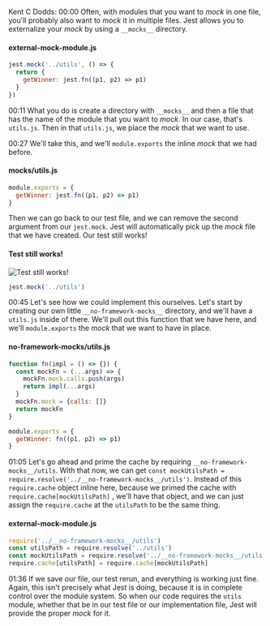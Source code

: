 Kent C Dodds: 00:00 Often, with modules that you want to _mock_ in one file, you'll probably also want to _mock_ it in multiple files. Jest allows you to externalize your _mock_ by using a `__mocks__` directory.

#### external-mock-module.js
```javascript
jest.mock('../utils', () => {
  return {
    getWinner: jest.fn((p1, p2) => p1)
  }
})
```

00:11 What you do is create a directory with `__mocks__` and then a file that has the name of the module that you want to _mock_. In our case, that's `utils.js`. Then in that `utils.js`, we place the _mock_ that we want to use.

00:27 We'll take this, and we'll `module.exports` the inline _mock_ that we had before.

#### __mocks__/utils.js
```javascript
module.exports = {
  getWinner: jest.fn((p1, p2) => p1)
}
```

Then we can go back to our test file, and we can remove the second argument from our `jest.mock`.
Jest will automatically pick up the _mock_ file that we have created. Our test still works!

#### Test still works!
![Test still works!](https://res.cloudinary.com/dg3gyk0gu/image/upload/v1543907884/transcript-images/javascript-make-a-shared-javascript-mock-module-test-still-works.png)

```javascript
jest.mock('../utils')
```

00:45 Let's see how we could implement this ourselves. Let's start by creating our own little `__no-framework-mocks__` directory, and we'll have a `utils.js` inside of there. We'll pull out this function that we have here, and we'll `module.exports` the _mock_ that we want to have in place.

#### __no-framework-mocks__/utils.js
```javascript
function fn(impl = () => {}) {
  const mockFn = (...args) => {
    mockFn.mock.calls.push(args)
    return impl(...args)
  }
  mockFn.mock = {calls: []}
  return mockFn
}

module.exports = {
  getWinner: fn((p1, p2) => p1)
}
```

01:05 Let's go ahead and prime the cache by requiring `__no-framework-mocks__/utils`.
With that now, we can get `const mockUtilsPath = require.resolve('../__no-framework-mocks__/utils')`. Instead of this `require.cache` object inline here, because we primed the cache with `require.cache[mockUtilsPath]` , we'll have that object, and we can just assign the `require.cache` at the `utilsPath` to be the same thing.

#### external-mock-module.js
```javascript
require('../__no-framework-mocks__/utils')
const utilsPath = require.resolve('../utils')
const mockUtilsPath = require.resolve('../__no-framework-mocks__/utils')
require.cache[utilsPath] = require.cache[mockUtilsPath]
```

01:36 If we save our file, our test rerun, and everything is working just fine.
Again, this isn't precisely what Jest is doing, because it is in complete control over the module system. So when our code requires the `utils` module, whether that be in our test file or our implementation file, Jest will provide the proper _mock_ for it.